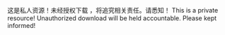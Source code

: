 这是私人资源！未经授权下载 ，将追究相关责任。请悉知！
This is a private resource! Unauthorized download will be held accountable. Please kept informed!